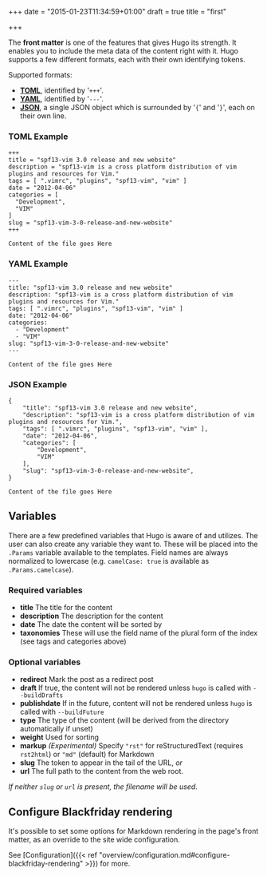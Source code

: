 +++
date = "2015-01-23T11:34:59+01:00"
draft = true
title = "first"

+++

The **front matter** is one of the features that gives Hugo its strength. It enables
you to include the meta data of the content right with it. Hugo supports a few
different formats, each with their own identifying tokens.

Supported formats:

  * **[TOML][]**, identified by '`+++`'.
  * **[YAML][]**, identified by '`---`'.
  * **[JSON][]**, a single JSON object which is surrounded by '`{`' and '`}`', each on their own line.

[TOML]: https://github.com/toml-lang/toml "Tom's Obvious, Minimal Language"
[YAML]: http://www.yaml.org/ "YAML Ain't Markup Language"
[JSON]: http://www.json.org/ "JavaScript Object Notation"

### TOML Example

    +++
    title = "spf13-vim 3.0 release and new website"
    description = "spf13-vim is a cross platform distribution of vim plugins and resources for Vim."
    tags = [ ".vimrc", "plugins", "spf13-vim", "vim" ]
    date = "2012-04-06"
    categories = [
      "Development",
      "VIM"
    ]
    slug = "spf13-vim-3-0-release-and-new-website"
    +++
    
    Content of the file goes Here

### YAML Example

    ---
    title: "spf13-vim 3.0 release and new website"
    description: "spf13-vim is a cross platform distribution of vim plugins and resources for Vim."
    tags: [ ".vimrc", "plugins", "spf13-vim", "vim" ]
    date: "2012-04-06"
    categories:
      - "Development"
      - "VIM"
    slug: "spf13-vim-3-0-release-and-new-website"
    ---
    
    Content of the file goes Here

### JSON Example

    {
        "title": "spf13-vim 3.0 release and new website",
        "description": "spf13-vim is a cross platform distribution of vim plugins and resources for Vim.",
        "tags": [ ".vimrc", "plugins", "spf13-vim", "vim" ],
        "date": "2012-04-06",
        "categories": [
            "Development",
            "VIM"
        ],
        "slug": "spf13-vim-3-0-release-and-new-website",
    }
    
    Content of the file goes Here

## Variables

There are a few predefined variables that Hugo is aware of and utilizes. The user can also create
any variable they want to. These will be placed into the `.Params` variable available to the templates.
Field names are always normalized to lowercase (e.g. `camelCase: true` is available as `.Params.camelcase`).

### Required variables

* **title** The title for the content
* **description** The description for the content
* **date** The date the content will be sorted by
* **taxonomies** These will use the field name of the plural form of the index (see tags and categories above)

### Optional variables

* **redirect** Mark the post as a redirect post
* **draft** If true, the content will not be rendered unless `hugo` is called with `--buildDrafts`
* **publishdate** If in the future, content will not be rendered unless `hugo` is called with `--buildFuture`
* **type** The type of the content (will be derived from the directory automatically if unset)
* **weight** Used for sorting
* **markup** *(Experimental)* Specify `"rst"` for reStructuredText (requires
            `rst2html`) or `"md"` (default) for Markdown
* **slug** The token to appear in the tail of the URL,
   *or*<br>
* **url** The full path to the content from the web root.<br>

*If neither `slug` or `url` is present, the filename will be used.*

## Configure Blackfriday rendering

It's possible to set some options for Markdown rendering in the page's front matter, as an override to the site wide configuration.

See [Configuration]({{< ref "overview/configuration.md#configure-blackfriday-rendering" >}}) for more.